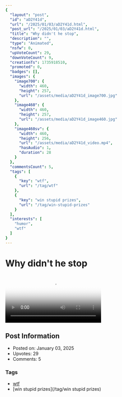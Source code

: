 ```yaml
---
{
  "layout": "post",
  "id": "aD2Y41d",
  "url": "/2025/01/03/aD2Y41d.html",
  "post_url": "/2025/01/03/aD2Y41d.html",
  "title": "Why didn't he stop",
  "description": "",
  "type": "Animated",
  "nsfw": 0,
  "upVoteCount": 29,
  "downVoteCount": 9,
  "creationTs": 1735918510,
  "promoted": 0,
  "badges": [],
  "images": {
    "image700": {
      "width": 460,
      "height": 257,
      "url": "/assets/media/aD2Y41d_image700.jpg"
    },
    "image460": {
      "width": 460,
      "height": 257,
      "url": "/assets/media/aD2Y41d_image460.jpg"
    },
    "image460sv": {
      "width": 460,
      "height": 256,
      "url": "/assets/media/aD2Y41d_video.mp4",
      "hasAudio": 1,
      "duration": 28
    }
  },
  "commentsCount": 5,
  "tags": [
    {
      "key": "wtf",
      "url": "/tag/wtf"
    },
    {
      "key": "win stupid prizes",
      "url": "/tag/win-stupid-prizes"
    }
  ],
  "interests": [
    "humor",
    "wtf"
  ]
}
---
```


# Why didn't he stop

<video controls playsinline loop poster="/assets/media/aD2Y41d_image460.jpg">
  <source src="/assets/media/aD2Y41d_video.mp4" type="video/mp4">
  Your browser does not support the video tag.
</video>

## Post Information

- Posted on: January 03, 2025
- Upvotes: 29
- Comments: 5

### Tags

- [wtf](/tag/wtf)
- [win stupid prizes](/tag/win stupid prizes)
